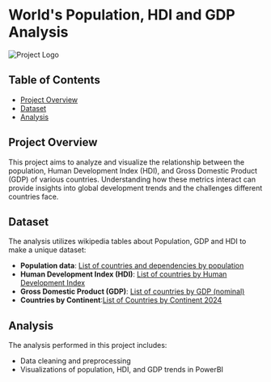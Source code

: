 # World's Population, HDI and GDP Analysis 

![Project Logo](link_to_your_project_logo.png)

## Table of Contents  
- [Project Overview](#project-overview)  
- [Dataset](#dataset)  
- [Analysis](#analysis)   


## Project Overview  

This project aims to analyze and visualize the relationship between the population, Human Development Index (HDI), and Gross Domestic Product (GDP) of various countries. 
Understanding how these metrics interact can provide insights into global development trends and the challenges different countries face.  

## Dataset  

The analysis utilizes wikipedia tables about Population, GDP and HDI to make a unique dataset:  
- **Population data**: [List of countries and dependencies by population](https://en.wikipedia.org/wiki/List_of_countries_and_dependencies_by_population  )
- **Human Development Index (HDI)**: [List of countries by Human Development Index](https://en.wikipedia.org/wiki/List_of_countries_by_Human_Development_Index)  
- **Gross Domestic Product (GDP)**: [List of countries by GDP (nominal)](https://en.wikipedia.org/wiki/List_of_countries_by_GDP_(nominal))
- **Countries by Continent**:[List of Countries by Continent 2024](https://worldpopulationreview.com/country-rankings/list-of-countries-by-continent)

## Analysis
The analysis performed in this project includes:
- Data cleaning and preprocessing
- Visualizations of population, HDI, and GDP trends in PowerBI
